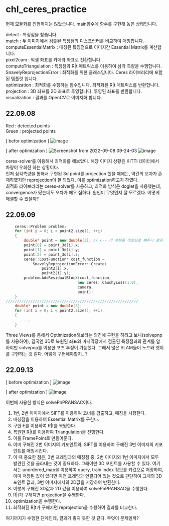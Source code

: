 # chl_ceres_practice
현재 모듈화를 진행하지는 않았습니다. main함수에 함수를 구현해 놓은 상태입니다.  

detect : 특징점을 찾습니다.  
match : 두 이미지에서 검출된 특징점의 디스크립터를 비교하여 매칭합니다.  
computeEssentialMatrix : 매칭된 특징점으로 이미지간 Essential Matrix를 계산합니다.  
pixel2cam : 픽셀 좌표를 카메라 좌표로 전환합니다.    
computeTriangulation : 특징점과 R|t 매트릭스를 이용하여 삼각 측량을 수행합니다.   
SnavelyReprojectionError : 최적화를 위한 클래스입니다. Ceres 라이브러리에 포함된 템플릿 입니다.  
optimization : 최적화를 수행하는 함수입니다. 최적화된 R|t 매트릭스를 반환합니다.  
projection : 3D 좌표를 2D 좌표로 투영합니다. 투영된 좌표를 반환합니다.  
visualization : 결과를 OpenCV로 이미지화 합니다.  

## 22.09.08

Red : detected points  
Green : projected points  

[ befor optimization ]
![image](https://user-images.githubusercontent.com/58837749/189009270-95159723-61bb-4478-87c5-15332aeee951.png)  

[ after optimization ]
![Screenshot from 2022-09-08 09-24-03](https://user-images.githubusercontent.com/58837749/189008084-22c991e1-796d-4635-aeb2-b84cd8b4ce49.png)
![image](https://user-images.githubusercontent.com/58837749/189008360-6a31a3b7-4355-451a-b761-2594a4f67a10.png)


ceres-solver를 이용해서 최적화를 해보았다. 해당 이미지 상황은 KITTI 데이터에서 차량이 우회전 하는 상황이다.  
먼저 삼각측량을 통해서 구현된 3d point를 projection 했을 때에는, 약간의 오차가 존재하였지만 reprojection이 잘 되었다. 이를 optimization하고자 하였다.  
최적화 라이브러리는 ceres-solver를 사용하고, 최적화 방식은 doglet을 사용했는데, convergence가 떴는데도 오차가 매우 심하다. 원인이 무엇인지 잘 모르겠다. 어떻게 해결할 수 있을까?

## 22.09.09

```C++
    ceres::Problem problem;
    for (int i = 0; i < point2.size(); ++i)
    {
        double* point = new double[3]; // <-- 이 부분을 바깥으로 빼주니 결과가 달라지고 converge가 잘 되긴 한다. 하지만 최적화는 아직도 잘 이루어지지 않는 것 같다.
        point[0] = point_3d[i].x;
        point[1] = point_3d[i].y;
        point[2] = point_3d[i].z;
        ceres::CostFunction* cost_function =
            SnavelyReprojectionError::Create(
                point2[i].x,
                point2[i].y);
        problem.AddResidualBlock(cost_function,
                                new ceres::CauchyLoss(1.0),
                                camera,
                                point);
    }
///////////////////////////////////////////////////////////
    double* point = new double[3];
    for (int i = 0; i < point2.size(); ++i)
    {
        ...
    }
```

Three Views를 통해서 Optimization해보라는 의견에 구현을 하려고 보니(solvepnp를 사용하여), 결국엔 3D로 복원된 좌표와 마지막장에서 검출된 특징점과의 관계를 알아야만 solvepnp를 이용한 포즈 추정이 가능했다. 그래서 많은 SLAM들이 노드와 엣지를 구현하는 것 같다. 어떻게 구현해야할지...?

## 22.09.13
[ before optimization ]
![image](https://user-images.githubusercontent.com/58837749/189782596-36041386-7621-4ae2-9247-870ba448efa9.png)  

[ after optimization ]
![image](https://user-images.githubusercontent.com/58837749/189782701-5f195eba-202f-4a4c-83cd-e257d3621aab.png)  

이번에 사용한 방식은 solvePnPRANSAC이다.  
1) 1번, 2번 이미지에서 SIFT를 이용하여 코너를 검출하고, 매칭을 시행한다.  
2) 매칭점을 이용하여 Essential Matrix를 구한다.  
3) 구한 E를 이용하여 R|t를 복원한다.  
4) 복원한 R|t를 이용하여 Triangulation을 진행한다.  
5) 이를 FramePoint로 만들어준다.  
6) 이미 구해진 2번 이미지의 키포인트와, SIFT를 이용하여 구해진 3번 이미지의 키포인트를 매칭시킨다.  
7) 이 때 중요한 점은, 3번 프레임과의 매칭점 중, 2번 이미지와 1번 이미지에서 모두 발견된 것을 골라내는 것이 중요하다. 그래야만 3D 포인트를 사용할 수 있다. 여기서는 unordered_map을 이용하여 query, train index 정보를 키값으로 저장하여, 이미 저장된 값이 있다면 이전 프레임과 연결되어 있는 것으로 판단하여 그때의 3D 포인트 값과, 3번 이미지에서의 2D값을 저장하여 반환한다.  
8) 이렇게 구해진 3D값과 2D 값을 이용하여 solvePnPRANSAC을 수행한다.  
9) R|t가 구해지면 projection을 수행한다.  
10) optimization을 수행한다.  
11) 최적화된 R|t가 구해지면 reprojection을 수행하여 결과를 비교한다.  
  
여기까지가 수행한 단계인데, 결과가 좋지 못한 것 같다. 무엇이 문제일까?
